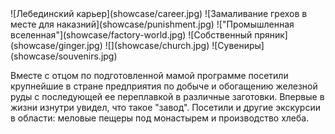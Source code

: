 <gallery>
    ![Лебединский карьер](showcase/career.jpg)
    ![Замаливание грехов в месте для наказний](showcase/punishment.jpg)
    !["Промышленная вселенная"](showcase/factory-world.jpg)
    ![Собственный пряник](showcase/ginger.jpg)
    ![](showcase/church.jpg)
    ![Сувениры](showcase/souvenirs.jpg)
</gallery>

Вместе с отцом по подготовленной мамой программе посетили крупнейшие в стране предприятия по добыче и обогащению железной руды с последующей ее переплавкой в различные заготовки.
Впервые в жизни изнутри увидел, что такое "завод".
Посетили и другие экскурсии в области: меловые пещеры под монастырем и производство хлеба.